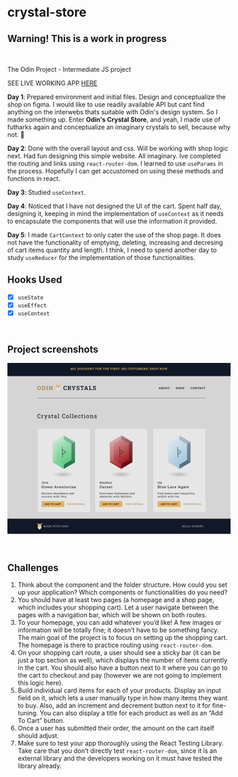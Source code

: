 # crystal-store

## Warning! This is a work in progress

</br>

The Odin Project - Intermediate JS project

SEE LIVE WORKING APP [HERE](http://hello-damiro.github.io/crystal-store)

**Day 1**: Prepared environment and initial files. Design and conceptualize the shop on figma. I would like to use readily available API but cant find anything on the interwebs thats suitable with Odin's design system. So I made something up. Enter **Odin's Crystal Store**, and yeah, I made use of futharks again and conceptualize an imaginary crystals to sell, because why not. 🤣

**Day 2**: Done with the overall layout and css. Will be working with shop logic next. Had fun designing this simple website. All imaginary. Ive completed the routing and links using `react-router-dom`. I learned to use `useParams` in the process. Hopefully I can get accustomed on using these methods and functions in react.

**Day 3**: Studied `useContext`.

**Day 4**: Noticed that I have not designed the UI of the cart. Spent half day, designing it, keeping in mind the implementation of `useContext` as it needs to encapsulate the components that will use the information it provided.

**Day 5**: I made `CartContext` to only cater the use of the shop page. It does not have the functionality of emptying, deleting, increasing and decresing of cart items quantity and length. I think, I need to spend another day to study `useReducer` for the implementation of those functionalities.

## Hooks Used

- [X] `useState`
- [x] `useEffect`
- [X] `useContext`

</br>

## Project screenshots

![Screenshot](https://github.com/hello-damiro/crystal-store/blob/main/src/assets/screenshot.png?raw=true)

</br>

## Challenges

1. Think about the component and the folder structure. How could you set up your application? Which components or functionalities do you need?
2. You should have at least two pages (a homepage and a shop page, which includes your shopping cart). Let a user navigate between the pages with a navigation bar, which will be shown on both routes.
3. To your homepage, you can add whatever you’d like! A few images or information will be totally fine; it doesn’t have to be something fancy. The main goal of the project is to focus on setting up the shopping cart. The homepage is there to practice routing using `react-router-dom`.
4. On your shopping cart route, a user should see a sticky bar (it can be just a top section as well), which displays the number of items currently in the cart. You should also have a button next to it where you can go to the cart to checkout and pay (however we are not going to implement this logic here).
5. Build individual card items for each of your products. Display an input field on it, which lets a user manually type in how many items they want to buy. Also, add an increment and decrement button next to it for fine-tuning. You can also display a title for each product as well as an “Add To Cart” button.
6. Once a user has submitted their order, the amount on the cart itself should adjust.
7. Make sure to test your app thoroughly using the React Testing Library. Take care that you don’t directly test `react-router-dom`, since it is an external library and the developers working on it must have tested the library already.
